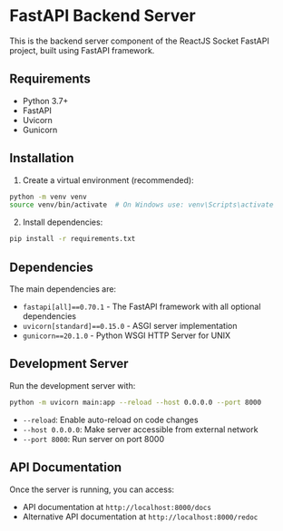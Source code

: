 # FastAPI Backend Server

This is the backend server component of the ReactJS Socket FastAPI project, built using FastAPI framework.

## Requirements

- Python 3.7+
- FastAPI
- Uvicorn
- Gunicorn

## Installation

1. Create a virtual environment (recommended):
```bash
python -m venv venv
source venv/bin/activate  # On Windows use: venv\Scripts\activate
```

2. Install dependencies:
```bash
pip install -r requirements.txt
```

## Dependencies

The main dependencies are:
- `fastapi[all]==0.70.1` - The FastAPI framework with all optional dependencies
- `uvicorn[standard]==0.15.0` - ASGI server implementation
- `gunicorn==20.1.0` - Python WSGI HTTP Server for UNIX

## Development Server

Run the development server with:
```bash
python -m uvicorn main:app --reload --host 0.0.0.0 --port 8000
```

- `--reload`: Enable auto-reload on code changes
- `--host 0.0.0.0`: Make server accessible from external network
- `--port 8000`: Run server on port 8000

## API Documentation

Once the server is running, you can access:
- API documentation at `http://localhost:8000/docs`
- Alternative API documentation at `http://localhost:8000/redoc`
